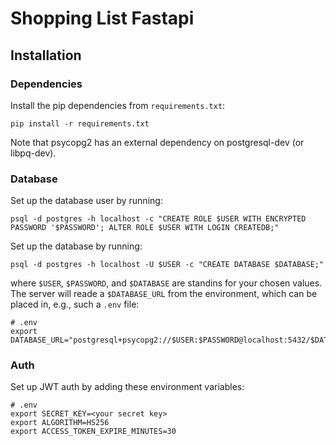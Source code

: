 # Shopping List Fastapi

## Installation

### Dependencies

Install the pip dependencies from `requirements.txt`:
```shell
pip install -r requirements.txt
```

Note that psycopg2 has an external dependency on postgresql-dev (or libpq-dev).

### Database

Set up the database user by running:
```shell
psql -d postgres -h localhost -c "CREATE ROLE $USER WITH ENCRYPTED PASSWORD '$PASSWORD'; ALTER ROLE $USER WITH LOGIN CREATEDB;"
```

Set up the database by running:
```shell
psql -d postgres -h localhost -U $USER -c "CREATE DATABASE $DATABASE;"
```

where `$USER`, `$PASSWORD`, and `$DATABASE` are standins for your chosen values. The server will reade a `$DATABASE_URL` from the environment, which can be placed in, e.g., such a `.env` file:

```shell
# .env
export DATABASE_URL="postgresql+psycopg2://$USER:$PASSWORD@localhost:5432/$DATABASE"
```

### Auth

Set up JWT auth by adding these environment variables:
```shell
# .env
export SECRET_KEY=<your secret key>
export ALGORITHM=HS256
export ACCESS_TOKEN_EXPIRE_MINUTES=30
```